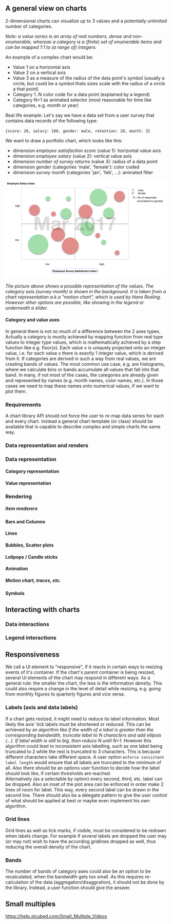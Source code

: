 ## A general view on charts
2-dimensional charts can visualize up to 3 values and a potentially unlimited number of categories.

_Note: a value series is an array of real numbers, dense and non-enumerable, whereas a category is a (finite) set of enumerable items and can be mapped 1:1 to (a range of) integers._

An example of a complex chart would be:
- Value 1 on a horizontal axis
- Value 2 on a vertical axis
- Value 3 as a measure of the radius of the data point's symbol  (usually a circle, but could be a symbol thats sizes scale with the radius of a circle a that point)
- Category 1..N color code for a data point (explained by a legend)
- Category N+1 as animated selector (most reasonable for time like categories, e.g. month or year)

Real life example: Let's say we have a data set from a user survey that contains data records of the following type:

`{score: 20, salary: 100, gender: male, retention: 20, month: 3}`

We want to draw a portfolio chart, which looks like this:
- dimension _employee satisfaction score_ (value 1): horizontal value axis
- dimension _employee salary_ (value 2): vertical value axis
- dimension _number of survey returns_ (value 3): radius of a data point
- dimension _gender_ (categories 'male', 'female'): color coded
- dimension _survey month_ (categories 'jan', 'feb', ...): animated filter

![Chart 1 - Animated portfolio chart (motion chart)](./chart_1.png)

_The picture above shows a possible representation of the values. The category axis (survey month) is shown in the background. It is taken from a chart representation a.k.a "motion chart", which is used by Hans Rosling. However other options are possible, like showing in the legend or underneath a slider._

<!-- Describing more complex charts implies more complex data series description. -->
#### Category and value axes
In general there is not so much of a difference between the 2 axes types. Actually a category is mostly achieved by mapping function from real type values to integer type values, which is mathematically achieved by a step function like e.g. floor(x). Each value x is uniquely projected onto an integer value, i.e. for each value x there is exactly 1 integer value, which is derived from it.
If categories are derived in such a way from real values, we are creating bands of values. The most common use case, e.g. are histograms, where we calculate bins or bands accumulate all values that fall into that band.
In many, if not most of the cases, the categories are already given and represented by names (e.g. month names, color names, etc.). In those cases we need to map these names onto numerical values, if we want to plot them.


 ### Requirements
 A chart library API should not force the user to re-map data series for each and every chart. Instead a general chart template (or class) should be available that is capable to describe complex and simple charts the same way.

 ### Data representation and renders

 ### Data representation

 #### Category representation

 #### Value representation

 ### Rendering

 ##### Item renderers

 #### Bars and Columns

 #### Lines

 #### Bubbles, Scatter plots

 #### Lolipops / Candle sticks

 #### Animation

 ##### Motion chart, traces, etc.

 #### Symbols

 ## Interacting with charts

 ### Data interactions

 ### Legend interactions

## Responsiveness
We call a UI element to "responsive", if it reacts in certain ways to resizing events of it's container. If the chart's parent container is being resized, several UI elements of the chart may respond in different ways. As a general rule: the smaller the chart, the less is the information density. This could also require a change in the level of detail while resizing, e.g. going from monthly figures to quarterly figures and vice versa.

### Labels (axis and data labels)
If a chart gets resized, it might need to reduce its label information. Most likely the axis' tick labels must be shortened or reduced. This can be achieved by an algorithm like _if the width of a label is greater than the corresponding bandwidth, truncate label to N characters and add ellipsis (...). If label width is still to big, then reduce N until N=1._ However this algorithm could lead to inconsistent axis labelling, such as one label being truncated to 2 while the rest is truncated to 3 characters. This is because different characters take different space. A user option `enforce consistent label length` would ensure that all labels are truncated to the minimum of all. Also there should be an options user function to decide how the label should look like, if certain thresholds are reached.<br>
Alternatively (as a selectable by option) every second, third, etc. label can be dropped. Also an inset of the plot area can be enforced in order make 2 lines of room for label. This way, every second label can be drawn in the second line. There should also be a delegate pattern to give the user control of what should be applied at best or maybe even implement his own algorithm.

### Grid lines
Grid lines as well as tick marks, if visible, must be considered to be redrawn when labels change. For example if several labels are dropped the user may (or may not) wish to have the according gridlines dropped as well, thus reducing the overall density of the chart.

### Bands
The number of bands of category axes could also be an option to be recalculated, when the bandwidth gets too small. As this requires re-calculation of the data (aggregation/disaggration), it should not be done by the library. Instead, a user function should give the answer.

## Small multiples
https://help.xlcubed.com/Small_Multiple_Videos
